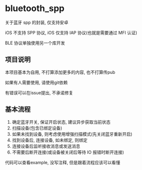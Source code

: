 # bluetooth_spp

关于蓝牙 spp 的封装, 仅支持安卓

iOS 不支持 SPP 协议, iOS 仅支持 IAP 协议(也就是需要通过 MFI 认证)

BLE 协议单独使用另一个库开发

## 项目说明

本项目基本为自用, 不打算添加更多的内容, 也不打算传pub

如果有人需要使用, 请使用git依赖

有错误可以在issue提出, 不承诺修复

## 基本流程

1. 确定蓝牙开关, 保证开启状态, 建议异步获取当前状态
2. 扫描设备(包含已绑定设备)
3. 如果未找到设备, 则考虑使用增强扫描模式(先关闭蓝牙重新开启)
4. 找到设备后, 连接设备, 如未绑定, 则绑定
5. 连接设备后监听接收消息或发送消息
6. 不需要后断开连接(或设备被关闭后等待 IO 报错时断开连接)

代码可以查看example, 没写注释, 但是跟着流程应该可以看懂
